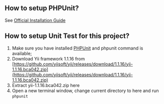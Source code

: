 ## How to setup PHPUnit? ##

See [Official Installation Guide](https://phpunit.de/manual/current/en/installation.html)

## How to setup Unit Test for this project? ##

1. Make sure you have installed [PHPUnit](https://phpunit.de/) and phpunit command is available;
2. Download Yii framework 1.1.16 from [https://github.com/yiisoft/yii/releases/download/1.1.16/yii-1.1.16.bca042.zip](https://github.com/yiisoft/yii/releases/download/1.1.16/yii-1.1.16.bca042.zip)
3. Extract yii-1.1.16.bca042.zip here
4. Open a new terminal window, change current directory to here and run `phpunit`